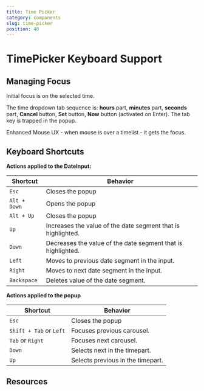 ```yaml
---
title: Time Picker
category: components
slug: time-picker
position: 40
---
```

# TimePicker Keyboard Support

## Managing Focus

Initial focus is on the selected time.

The time dropdown tab sequence is:  **hours** part, **minutes** part, **seconds** part, **Cancel** button, **Set** button, **Now** button (activated on Enter). The tab key is trapped in the popup.

Enhanced Mouse UX - when mouse is over a timelist - it gets the focus.

## Keyboard Shortcuts

**Actions applied to the DateInput:**

| Shortcut| Behavior |
|---------------------|---------------------|
|`Esc`| Closes the popup|
|`Alt + Down`| Opens the popup|
|`Alt + Up`| Closes the popup|
| `Up` | Increases the value of the date segment that is highlighted. |
| `Down` | Decreases the value of the date segment that is highlighted. |
| `Left` | Moves to previous date segment in the input. |
| `Right` | Moves to next date segment in the input. |
| `Backspace` | Deletes value of the date segment. |

**Actions applied to the popup**

| Shortcut| Behavior |
|---------------------|---------------------|
|`Esc`| Closes the popup|
|`Shift + Tab` or `Left`| Focuses previous carousel.|
|`Tab` or `Right`| Focuses next carousel.|
|`Down`| Selects next in the timepart.|
|`Up`| Selects previous in the timepart.|

## Resources
